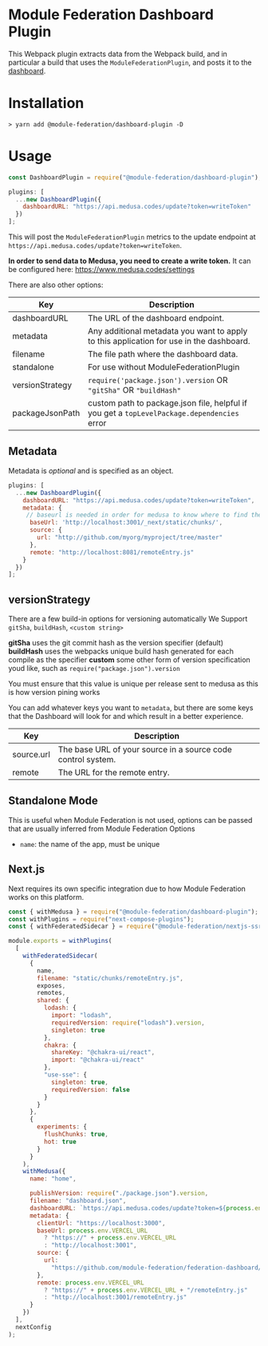 # Module Federation Dashboard Plugin

This Webpack plugin extracts data from the Webpack build, and in particular a build that uses the `ModuleFederationPlugin`, and posts it to the [dashboard](https://hub.docker.com/r/scriptedalchemy/mf-dashboard).

# Installation

```shell script
> yarn add @module-federation/dashboard-plugin -D
```

# Usage

```js
const DashboardPlugin = require("@module-federation/dashboard-plugin");
```

```js
plugins: [
  ...new DashboardPlugin({
    dashboardURL: "https://api.medusa.codes/update?token=writeToken"
  })
];
```

This will post the `ModuleFederationPlugin` metrics to the update endpoint at `https://api.medusa.codes/update?token=writeToken`.

**In order to send data to Medusa, you need to create a write token.** It can be configured here: https://www.medusa.codes/settings

There are also other options:

| Key             | Description                                                                                 |
| --------------- | ------------------------------------------------------------------------------------------- |
| dashboardURL    | The URL of the dashboard endpoint.                                                          |
| metadata        | Any additional metadata you want to apply to this application for use in the dashboard.     |
| filename        | The file path where the dashboard data.                                                     |
| standalone      | For use without ModuleFederationPlugin                                                      |
| versionStrategy | `require('package.json').version` OR `"gitSha"` OR `"buildHash"`                            |
| packageJsonPath | custom path to package.json file, helpful if you get a `topLevelPackage.dependencies` error |

## Metadata

Metadata is _optional_ and is specified as an object.

```js
plugins: [
  ...new DashboardPlugin({
    dashboardURL: "https://api.medusa.codes/update?token=writeToken",
    metadata: {
     // baseurl is needed in order for medusa to know where to find the remoteEntry.js file
      baseUrl: 'http://localhost:3001/_next/static/chunks/',
      source: {
        url: "http://github.com/myorg/myproject/tree/master"
      },
      remote: "http://localhost:8081/remoteEntry.js"
    }
  })
];
```

## versionStrategy

There are a few build-in options for versioning automatically
We Support `gitSha`, `buildHash`, `<custom string>`

**gitSha** uses the git commit hash as the version specifier (default)
**buildHash** uses the webpacks unique build hash generated for each compile as the specifier
**custom** some other form of version specification youd like, such as `require("package.json").version`

You must ensure that this value is unique per release sent to medusa as this is how version pining works

You can add whatever keys you want to `metadata`, but there are some keys that the Dashboard will look for and which result in a better experience.

| Key        | Description                                                  |
| ---------- | ------------------------------------------------------------ |
| source.url | The base URL of your source in a source code control system. |
| remote     | The URL for the remote entry.                                |

## Standalone Mode

This is useful when Module Federation is not used, options can be passed that are usually inferred from Module Federation Options

- `name`: the name of the app, must be unique

## Next.js

Next requires its own specific integration due to how Module Federation works on this platform.

```js
const { withMedusa } = require("@module-federation/dashboard-plugin");
const withPlugins = require("next-compose-plugins");
const { withFederatedSidecar } = require("@module-federation/nextjs-ssr");

module.exports = withPlugins(
  [
    withFederatedSidecar(
      {
        name,
        filename: "static/chunks/remoteEntry.js",
        exposes,
        remotes,
        shared: {
          lodash: {
            import: "lodash",
            requiredVersion: require("lodash").version,
            singleton: true
          },
          chakra: {
            shareKey: "@chakra-ui/react",
            import: "@chakra-ui/react"
          },
          "use-sse": {
            singleton: true,
            requiredVersion: false
          }
        }
      },
      {
        experiments: {
          flushChunks: true,
          hot: true
        }
      }
    ),
    withMedusa({
      name: "home",

      publishVersion: require("./package.json").version,
      filename: "dashboard.json",
      dashboardURL: `https://api.medusa.codes/update?token=${process.env.DASHBOARD_WRITE_TOKEN}`,
      metadata: {
        clientUrl: "https://localhost:3000",
        baseUrl: process.env.VERCEL_URL
          ? "https://" + process.env.VERCEL_URL
          : "http://localhost:3001",
        source: {
          url:
            "https://github.com/module-federation/federation-dashboard/tree/master/dashboard-example/home"
        },
        remote: process.env.VERCEL_URL
          ? "https://" + process.env.VERCEL_URL + "/remoteEntry.js"
          : "http://localhost:3001/remoteEntry.js"
      }
    })
  ],
  nextConfig
);
```
